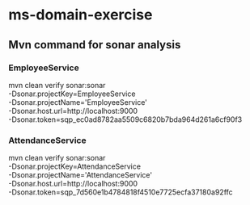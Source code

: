 # ms-domain-exercise

## Mvn command for sonar analysis

### EmployeeService
mvn clean verify sonar:sonar \
-Dsonar.projectKey=EmployeeService \
-Dsonar.projectName='EmployeeService' \
-Dsonar.host.url=http://localhost:9000 \
-Dsonar.token=sqp_ec0ad8782aa5509c6820b7bda964d261a6cf90f3

### AttendanceService
mvn clean verify sonar:sonar \
-Dsonar.projectKey=AttendanceService \
-Dsonar.projectName='AttendanceService' \
-Dsonar.host.url=http://localhost:9000 \
-Dsonar.token=sqp_7d560e1b4784818f4510e7725ecfa37180a92ffc
